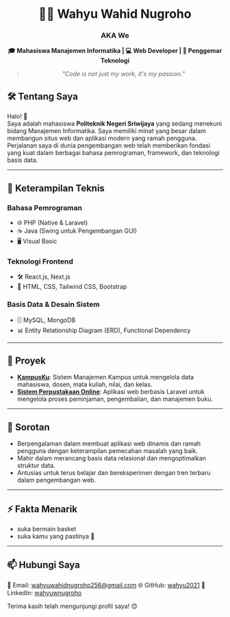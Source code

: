 <div align="center">

# 👨‍💻 Wahyu Wahid Nugroho  
### AKA **We**  
**🎓 Mahasiswa Manajemen Informatika | 💻 Web Developer | 🚀 Penggemar Teknologi**  

> _"Code is not just my work, it's my passion."_  
</div>

## 🛠️ Tentang Saya  

Halo! 👋  
Saya adalah mahasiswa **Politeknik Negeri Sriwijaya** yang sedang menekuni bidang Manajemen Informatika. Saya memiliki minat yang besar dalam membangun situs web dan aplikasi modern yang ramah pengguna. Perjalanan saya di dunia pengembangan web telah memberikan fondasi yang kuat dalam berbagai bahasa pemrograman, framework, dan teknologi basis data.  

---

## 🧰 Keterampilan Teknis  

### **Bahasa Pemrograman**  
- 🌐 PHP (Native & Laravel)  
- ☕ Java (Swing untuk Pengembangan GUI)  
- 🖥️ Visual Basic  

### **Teknologi Frontend**  
- 🛠️ React.js, Next.js  
- 🎨 HTML, CSS, Tailwind CSS, Bootstrap  

### **Basis Data & Desain Sistem**  
- 🗄️ MySQL, MongoDB  
- 📊 Entity Relationship Diagram (ERD), Functional Dependency  

---

## 💼 Proyek  

- **[KampusKu](#)**: Sistem Manajemen Kampus untuk mengelola data mahasiswa, dosen, mata kuliah, nilai, dan kelas.  
- **[Sistem Perpustakaan Online](#)**: Aplikasi web berbasis Laravel untuk mengelola proses peminjaman, pengembalian, dan manajemen buku.  

---

## 🌟 Sorotan  

- Berpengalaman dalam membuat aplikasi web dinamis dan ramah pengguna dengan keterampilan pemecahan masalah yang baik.  
- Mahir dalam merancang basis data relasional dan mengoptimalkan struktur data.  
- Antusias untuk terus belajar dan bereksperimen dengan tren terbaru dalam pengembangan web.  

---

## ⚡ Fakta Menarik
- suka bermain basket
- suka kamu yang pastinya 🤞

---

## 📫 Hubungi Saya  

📧 Email: wahyuwahidnugroho256@gmail.com 
🌐 GitHub: [wahyu2021](https://github.com/wahyu2021) 
🔗 LinkedIn: [wahyuwnugroho](#)  

Terima kasih telah mengunjungi profil saya! 😊
